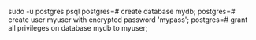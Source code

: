 sudo -u postgres psql
postgres=# create database mydb;
postgres=# create user myuser with encrypted password 'mypass';
postgres=# grant all privileges on database mydb to myuser;